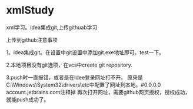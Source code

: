 # xmlStudy
xml学习。idea集成git,上传githuab学习

上传到github注意事项

1。idea集成git。在设置中git设置中添加git.exe地址即可。test一下。

2.本地项目没有git选项，在vcs中create git repository.

3.push时一直报错，或者是在Idee登录网址打不开。
原来是C:\Windows\System32\drivers\etc中配置了网址到本地。#0.0.0.0 account.jetbrains.com注释掉
再次打开网址，需要github网页授权，授权成功，就能push成功了。
